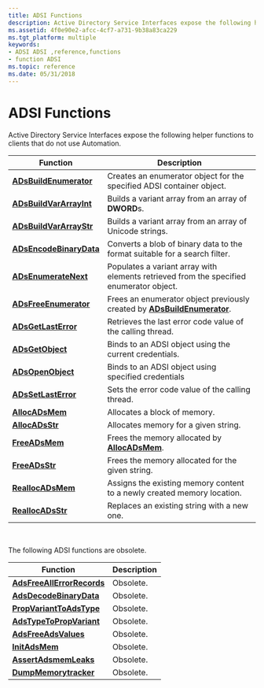 ```yaml
---
title: ADSI Functions
description: Active Directory Service Interfaces expose the following helper functions to clients that do not use Automation.
ms.assetid: 4f0e90e2-afcc-4cf7-a731-9b38a83ca229
ms.tgt_platform: multiple
keywords:
- ADSI ADSI ,reference,functions
- function ADSI
ms.topic: reference
ms.date: 05/31/2018
---
```


# ADSI Functions

Active Directory Service Interfaces expose the following helper functions to clients that do not use Automation.



| Function                                           | Description                                                                                        |
|----------------------------------------------------|----------------------------------------------------------------------------------------------------|
| [**ADsBuildEnumerator**](/windows/desktop/api/Adshlp/nf-adshlp-adsbuildenumerator)   | Creates an enumerator object for the specified ADSI container object.                              |
| [**ADsBuildVarArrayInt**](/windows/desktop/api/Adshlp/nf-adshlp-adsbuildvararrayint) | Builds a variant array from an array of **DWORD**s.                                                |
| [**ADsBuildVarArrayStr**](/windows/desktop/api/Adshlp/nf-adshlp-adsbuildvararraystr) | Builds a variant array from an array of Unicode strings.                                           |
| [**ADsEncodeBinaryData**](/windows/desktop/api/Adshlp/nf-adshlp-adsencodebinarydata) | Converts a blob of binary data to the format suitable for a search filter.                         |
| [**ADsEnumerateNext**](/windows/desktop/api/Adshlp/nf-adshlp-adsenumeratenext)       | Populates a variant array with elements retrieved from the specified enumerator object.            |
| [**ADsFreeEnumerator**](/windows/desktop/api/Adshlp/nf-adshlp-adsfreeenumerator)     | Frees an enumerator object previously created by [**ADsBuildEnumerator**](/windows/desktop/api/Adshlp/nf-adshlp-adsbuildenumerator). |
| [**ADsGetLastError**](/windows/desktop/api/Adshlp/nf-adshlp-adsgetlasterror)         | Retrieves the last error code value of the calling thread.                                         |
| [**ADsGetObject**](/windows/desktop/api/Adshlp/nf-adshlp-adsgetobject)               | Binds to an ADSI object using the current credentials.                                             |
| [**ADsOpenObject**](/windows/desktop/api/Adshlp/nf-adshlp-adsopenobject)             | Binds to an ADSI object using specified credentials                                                |
| [**ADsSetLastError**](/windows/desktop/api/Adshlp/nf-adshlp-adssetlasterror)         | Sets the error code value of the calling thread.                                                   |
| [**AllocADsMem**](/windows/desktop/api/Adshlp/nf-adshlp-allocadsmem)                 | Allocates a block of memory.                                                                       |
| [**AllocADsStr**](/windows/desktop/api/Adshlp/nf-adshlp-allocadsstr)                 | Allocates memory for a given string.                                                               |
| [**FreeADsMem**](/windows/desktop/api/Adshlp/nf-adshlp-freeadsmem)                   | Frees the memory allocated by [**AllocADsMem**](/windows/desktop/api/Adshlp/nf-adshlp-allocadsmem).                                  |
| [**FreeADsStr**](/windows/desktop/api/Adshlp/nf-adshlp-freeadsstr)                   | Frees the memory allocated for the given string.                                                   |
| [**ReallocADsMem**](/windows/desktop/api/Adshlp/nf-adshlp-reallocadsmem)             | Assigns the existing memory content to a newly created memory location.                            |
| [**ReallocADsStr**](/windows/desktop/api/Adshlp/nf-adshlp-reallocadsstr)             | Replaces an existing string with a new one.                                                        |



 

The following ADSI functions are obsolete.



| Function                                                  | Description |
|-----------------------------------------------------------|-------------|
| [**AdsFreeAllErrorRecords**](obsolete-adsi-functions.md) | Obsolete.   |
| [**AdsDecodeBinaryData**](obsolete-adsi-functions.md)    | Obsolete.   |
| [**PropVariantToAdsType**](obsolete-adsi-functions.md)   | Obsolete.   |
| [**AdsTypeToPropVariant**](obsolete-adsi-functions.md)   | Obsolete.   |
| [**AdsFreeAdsValues**](obsolete-adsi-functions.md)       | Obsolete.   |
| [**InitAdsMem**](obsolete-adsi-functions.md)             | Obsolete.   |
| [**AssertAdsmemLeaks**](obsolete-adsi-functions.md)      | Obsolete.   |
| [**DumpMemorytracker**](obsolete-adsi-functions.md)      | Obsolete.   |



 

 

 




